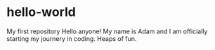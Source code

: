 # hello-world
My first repository
Hello anyone! My name is Adam and I am officially starting my journery in coding. Heaps of fun.
